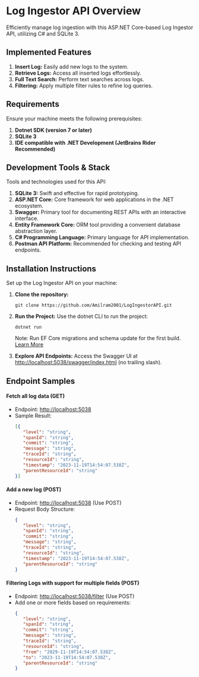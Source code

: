 # Log Ingestor API Overview

Efficiently manage log ingestion with this ASP.NET Core-based Log Ingestor API, utilizing C# and SQLite 3.

## Implemented Features

1. **Insert Log:** Easily add new logs to the system.
2. **Retrieve Logs:** Access all inserted logs effortlessly.
3. **Full Text Search:** Perform text searches across logs.
4. **Filtering:** Apply multiple filter rules to refine log queries.

## Requirements

Ensure your machine meets the following prerequisites:

1. **Dotnet SDK (version 7 or later)**
2. **SQLite 3**
3. **IDE compatible with .NET Development (JetBrains Rider Recommended)**

## Development Tools & Stack

Tools and technologies used for this API:

1. **SQLite 3:** Swift and effective for rapid prototyping.
2. **ASP.NET Core:** Core framework for web applications in the .NET ecosystem.
3. **Swagger:** Primary tool for documenting REST APIs with an interactive interface.
4. **Entity Framework Core:** ORM tool providing a convenient database abstraction layer.
5. **C# Programming Language:** Primary language for API implementation.
6. **Postman API Platform:** Recommended for checking and testing API endpoints.

## Installation Instructions

Set up the Log Ingestor API on your machine:

1. **Clone the repository:**
   ```
   git clone https://github.com/Amilram2001/LogIngestorAPI.git
   ```

2. **Run the Project:**
   Use the dotnet CLI to run the project:
   ```
   dotnet run
   ```
   Note: Run EF Core migrations and schema update for the first build. [Learn More](https://learn.microsoft.com/en-us/ef/core/managing-schemas/migrations/?tabs=dotnet-core-cli)

3. **Explore API Endpoints:**
   Access the Swagger UI at [http://localhost:5038/swagger/index.html](http://localhost:5038/swagger/index.html) (no trailing slash).

## Endpoint Samples

#### Fetch all log data (GET)
- Endpoint: [http://localhost:5038](http://localhost:5038)
- Sample Result:
  ```json
  [{
     "level": "string",
     "spanId": "string",
     "commit": "string",
     "message": "string",
     "traceId": "string",
     "resourceId": "string",
     "timestamp": "2023-11-19T14:54:07.538Z",
     "parentResourceId": "string"
  }]
  ```

#### Add a new log (POST)
- Endpoint: [http://localhost:5038](http://localhost:5038) (Use POST)
- Request Body Structure:
  ```json
  {
     "level": "string",
     "spanId": "string",
     "commit": "string",
     "message": "string",
     "traceId": "string",
     "resourceId": "string",
     "timestamp": "2023-11-19T14:54:07.538Z",
     "parentResourceId": "string"
  }
  ```

#### Filtering Logs with support for multiple fields (POST)
- Endpoint: [http://localhost:5038/filter](http://localhost:5038/filter) (Use POST)
- Add one or more fields based on requirements:
  ```json
  {
     "level": "string",
     "spanId": "string",
     "commit": "string",
     "message": "string",
     "traceId": "string",
     "resourceId": "string",
     "from": "2029-11-19T14:54:07.538Z",
     "to": "2023-11-19T14:54:07.538Z",
     "parentResourceId": "string"
  }
  ```